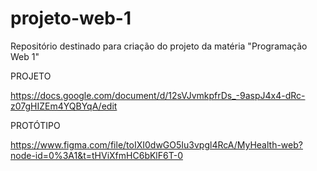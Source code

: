 # projeto-web-1
Repositório destinado para criação do projeto da matéria "Programação Web 1"

PROJETO

https://docs.google.com/document/d/12sVJvmkpfrDs_-9aspJ4x4-dRc-z07gHIZEm4YQBYqA/edit

PROTÓTIPO

https://www.figma.com/file/toIXI0dwGO5Iu3vpgl4RcA/MyHealth-web?node-id=0%3A1&t=tHViXfmHC6bKlF6T-0
